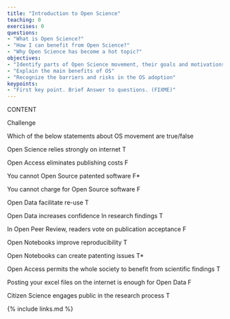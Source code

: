 ```yaml
---
title: "Introduction to Open Science"
teaching: 0
exercises: 0
questions:
- "What is Open Science?"
- "How I can benefit from Open Science?"
- "Why Open Science has become a hot topic?" 
objectives:
- "Identify parts of Open Science movement, their goals and motivations"
- "Explain the main benefits of OS" 
- "Recognize the barriers and risks in the OS adoption" 
keypoints:
- "First key point. Brief Answer to questions. (FIXME)"
---
```


CONTENT

Challenge 

Which of the below statements about OS movement are true/false 

Open Science relies strongly on internet T 

Open Access eliminates publishing costs F 

You cannot Open Source patented software F* 

You cannot charge for Open Source software F 

Open Data facilitate re-use T 

Open Data increases confidence In research findings T 

In Open Peer Review, readers vote on publication acceptance  F 

Open Notebooks improve reproducibility T 

Open Notebooks can create patenting issues T* 

Open Access permits the whole society to benefit from scientific findings T 

Posting your excel files on the internet is enough for Open Data F 

Citizen Science engages public in the research process T

{% include links.md %}

